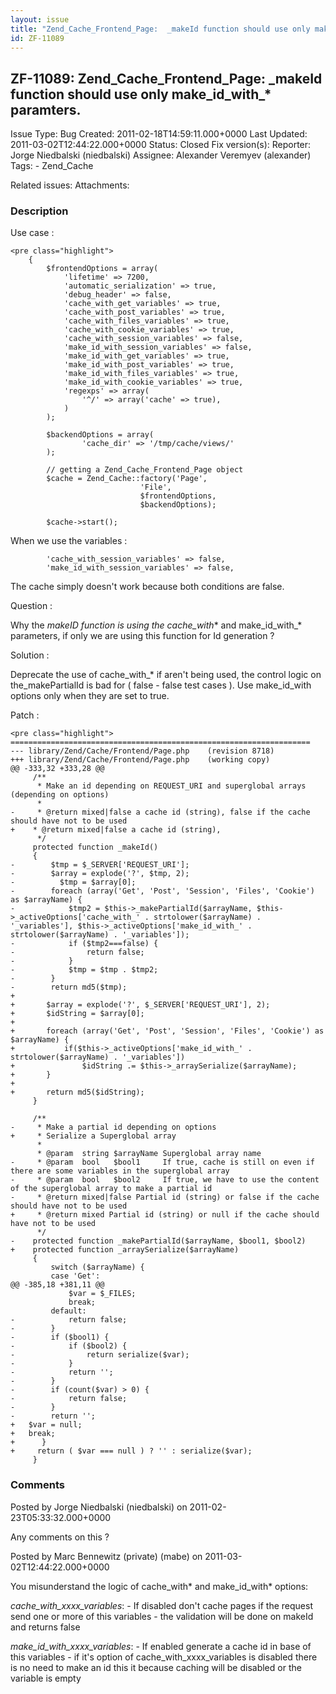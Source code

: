 ```yaml
---
layout: issue
title: "Zend_Cache_Frontend_Page:  _makeId function should use only make_id_with_*  paramters."
id: ZF-11089
---
```


ZF-11089: Zend\_Cache\_Frontend\_Page: \_makeId function should use only make\_id\_with\_\* paramters.
------------------------------------------------------------------------------------------------------

 Issue Type: Bug Created: 2011-02-18T14:59:11.000+0000 Last Updated: 2011-03-02T12:44:22.000+0000 Status: Closed Fix version(s): 
 Reporter:  Jorge Niedbalski (niedbalski)  Assignee:  Alexander Veremyev (alexander)  Tags: - Zend\_Cache
 
 Related issues: 
 Attachments: 
### Description

Use case :

 
    <pre class="highlight">
        {
            $frontendOptions = array(
                'lifetime' => 7200,
                'automatic_serialization' => true,
                'debug_header' => false,
                'cache_with_get_variables' => true,
                'cache_with_post_variables' => true,
                'cache_with_files_variables' => true,
                'cache_with_cookie_variables' => true,
                'cache_with_session_variables' => false,
                'make_id_with_session_variables' => false,
                'make_id_with_get_variables' => true,
                'make_id_with_post_variables' => true,
                'make_id_with_files_variables' => true,
                'make_id_with_cookie_variables' => true,
                'regexps' => array(
                    '^/' => array('cache' => true),
                )
            );
    
            $backendOptions = array(
                    'cache_dir' => '/tmp/cache/views/'
            );
    
            // getting a Zend_Cache_Frontend_Page object
            $cache = Zend_Cache::factory('Page',
                                 'File',
                                 $frontendOptions,
                                 $backendOptions);
     
            $cache->start();


When we use the variables :

 
            'cache_with_session_variables' => false,
            'make_id_with_session_variables' => false,


The cache simply doesn't work because both conditions are false.

Question :

Why the _makeID function is using the cache\_with_\* and make\_id\_with\_\* parameters, if only we are using this function for Id generation ?

Solution :

Deprecate the use of cache\_with\_\* if aren't being used, the control logic on the\_makePartialId is bad for ( false - false test cases ). Use make\_id\_with options only when they are set to true.

Patch :

 
    <pre class="highlight">
    ===================================================================
    --- library/Zend/Cache/Frontend/Page.php    (revision 8718)
    +++ library/Zend/Cache/Frontend/Page.php    (working copy)
    @@ -333,32 +333,28 @@
         /**
          * Make an id depending on REQUEST_URI and superglobal arrays (depending on options)
          *
    -     * @return mixed|false a cache id (string), false if the cache should have not to be used
    +    * @return mixed|false a cache id (string),
          */
         protected function _makeId()
         {
    -        $tmp = $_SERVER['REQUEST_URI'];
    -        $array = explode('?', $tmp, 2);
    -          $tmp = $array[0];
    -        foreach (array('Get', 'Post', 'Session', 'Files', 'Cookie') as $arrayName) {
    -            $tmp2 = $this->_makePartialId($arrayName, $this->_activeOptions['cache_with_' . strtolower($arrayName) . '_variables'], $this->_activeOptions['make_id_with_' . strtolower($arrayName) . '_variables']);
    -            if ($tmp2===false) {
    -                return false;
    -            }
    -            $tmp = $tmp . $tmp2;
    -        }
    -        return md5($tmp);
    +
    +       $array = explode('?', $_SERVER['REQUEST_URI'], 2);
    +       $idString = $array[0];
    +
    +       foreach (array('Get', 'Post', 'Session', 'Files', 'Cookie') as $arrayName) {
    +           if($this->_activeOptions['make_id_with_' . strtolower($arrayName) . '_variables']) 
    +               $idString .= $this->_arraySerialize($arrayName);
    +       }
    +
    +       return md5($idString);
         }
     
         /**
    -     * Make a partial id depending on options
    +     * Serialize a Superglobal array 
          *
          * @param  string $arrayName Superglobal array name
    -     * @param  bool   $bool1     If true, cache is still on even if there are some variables in the superglobal array
    -     * @param  bool   $bool2     If true, we have to use the content of the superglobal array to make a partial id
    -     * @return mixed|false Partial id (string) or false if the cache should have not to be used
    +     * @return mixed Partial id (string) or null if the cache should have not to be used
          */
    -    protected function _makePartialId($arrayName, $bool1, $bool2)
    +    protected function _arraySerialize($arrayName)
         {
             switch ($arrayName) {
             case 'Get':
    @@ -385,18 +381,11 @@
                 $var = $_FILES;
                 break;
             default:
    -            return false;
    -        }
    -        if ($bool1) {
    -            if ($bool2) {
    -                return serialize($var);
    -            }
    -            return '';
    -        }
    -        if (count($var) > 0) {
    -            return false;
    -        }
    -        return '';
    +   $var = null;
    +   break;
    +      }
    +     return ( $var === null ) ? '' : serialize($var);
         }


 

 

### Comments

Posted by Jorge Niedbalski (niedbalski) on 2011-02-23T05:33:32.000+0000

Any comments on this ?

 

 

Posted by Marc Bennewitz (private) (mabe) on 2011-03-02T12:44:22.000+0000

You misunderstand the logic of cache\_with\* and make\_id\_with\* options:

_cache\_with\_xxxx\_variables_: - If disabled don't cache pages if the request send one or more of this variables - the validation will be done on makeId and returns false

_make\_id\_with\_xxxx\_variables_: - If enabled generate a cache id in base of this variables - if it's option of cache\_with\_xxxx\_variables is disabled there is no need to make an id this it because caching will be disabled or the variable is empty

 

 
